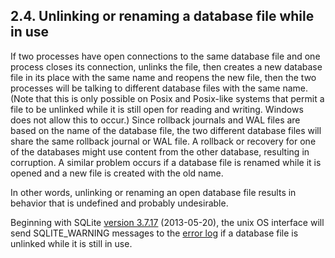 ## 2\.4\.  Unlinking or renaming a database file while in use


If two processes have open connections to the same database file and
one process closes its connection, unlinks the file, then creates a new
database file in its place with the same name and reopens the new file,
then the two processes will be talking to different database files with 
the same name. (Note that this is only possible on Posix and Posix\-like
systems that permit a file to be unlinked while it is still open for
reading and writing. Windows does not allow this to occur.)
Since rollback journals and WAL files are based on the name of the database
file, the two different database files will share the same rollback
journal or WAL file. A rollback or recovery for one of the databases
might use content from the other database, resulting in corruption.
A similar problem occurs if a database file is renamed while it is
opened and a new file is created with the old name.


In other words, unlinking or renaming an open database file 
results in behavior that is undefined and probably undesirable.


Beginning with SQLite [version 3\.7\.17](releaselog/3_7_17.html) (2013\-05\-20\),
the unix OS interface will
send SQLITE\_WARNING messages to the [error log](errlog.html) if a database file is unlinked
while it is still in use.



